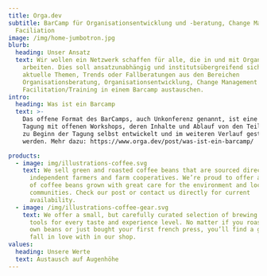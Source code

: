 ```yaml
---
title: Orga.dev
subtitle: BarCamp für Organisationsentwicklung und -beratung, Change Management,
  Faciliation
image: /img/home-jumbotron.jpg
blurb:
  heading: Unser Ansatz
  text: Wir wollen ein Netzwerk schaffen für alle, die in und mit Organisationen
    arbeiten. Dies soll ansatzunabhängig und institutsübergreifend sich über
    aktuelle Themen, Trends oder Fallberatungen aus den Bereichen
    Organisationsberatung, Organisationsentwicklung, Change Management und
    Facilitation/Training in einem Barcamp austauschen.
intro:
  heading: Was ist ein Barcamp
  text: >-
    Das offene Format des BarCamps, auch Unkonferenz genannt, ist eine offene
    Tagung mit offenen Workshops, deren Inhalte und Ablauf von den Teilnehmern
    zu Beginn der Tagung selbst entwickelt und im weiteren Verlauf gestaltet
    werden. Mehr dazu: https://www.orga.dev/post/was-ist-ein-barcamp/ 

products:
  - image: img/illustrations-coffee.svg
    text: We sell green and roasted coffee beans that are sourced directly from
      independent farmers and farm cooperatives. We’re proud to offer a variety
      of coffee beans grown with great care for the environment and local
      communities. Check our post or contact us directly for current
      availability.
  - image: /img/illustrations-coffee-gear.svg
    text: We offer a small, but carefully curated selection of brewing gear and
      tools for every taste and experience level. No matter if you roast your
      own beans or just bought your first french press, you’ll find a gadget to
      fall in love with in our shop.
values:
  heading: Unsere Werte
  text: Austausch auf Augenhöhe
---
```

